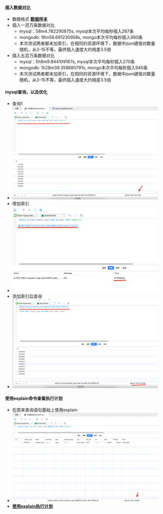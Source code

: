 #### 插入数据对比

- 数据格式 [**数据样本**](../static/data-demo.png)
- 插入一百万条数据对比
    - mysql：58m4.782290875s, mysql本次平均每秒插入287条
    - mongodb: 16m58.691230958s, mongo本次平均每秒插入980条
    - 本次测试两者都未加索引，在相同的资源环境下，数据中json键值对数量随机，从3-15不等，最终插入速度大约相差3.5倍
- 插入五百万条数据对比
    - mysql：5h8m9.844109167s, mysql本次平均每秒插入270条
    - mongodb: 1h28m39.358680791s, mongo本次平均每秒插入940条
    - 本次测试两者都未加索引，在相同的资源环境下，数据中json键值对数量随机，从3-15不等，最终插入速度大约相差3.5倍

#### mysql查询，以及优化

- 查询1
- ![select1.png](..%2Fimages%2Fselect1.png)
- 增加索引
- ![add_index1.png](..%2Fimages%2Fadd_index1.png)
- 添加索引后查询
- ![select2.png](..%2Fimages%2Fselect2.png)

#### 使用explain命令查看执行计划

- 在原来查询语句基础上使用explain
- ![explain_select1.png](..%2Fimages%2Fexplain_select1.png)
- [**使用explain执行计划**](../mysql/explain执行计划.md)